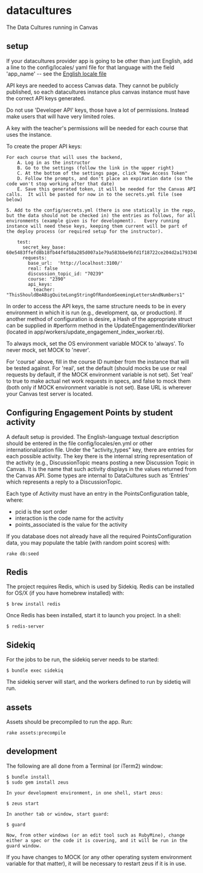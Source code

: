 # datacultures

The Data Cultures running in Canvas

## setup

If your datacultures provider app is going to be other than just English, add a line to the config/locales/ yaml file for that language with the field 'app_name' -- see the [English locale file](config/locales/en.yml)

API keys are needed to access Canvas data.  They cannot be publicly published, so each datacultures instance plus canvas instance must have the correct API keys generated.

Do not use 'Developer API' keys, those have a lot of permissions.  Instead make users that will have very limited roles.

A key with the teacher's permissions will be needed for each course that uses the instance.

To create the proper API keys:

    For each course that will uses the backend,
        A. Log in as the instructor
        B. Go to the settings (follow the link in the upper right)
        C. At the bottom of the settings page, click "New Access Token"
        D. Follow the prompts, and don't place an expiration date (so the code won't stop working after that date)
        E. Save this generated token, it will be needed for the Canvas API calls.  It will be pasted for now in to the secrets.yml file (see below)
            
    5. Add to the config/secrets.yml (there is one statically in the repo, but the data should not be checked in) the entries as follows, for all environments (example given is for development).   Every running instance will need these keys, keeping them current will be part of the deploy process (or required setup for the instructor).

        test:
          secret_key_base: 60e5483ffefd8b18fb44f4fb8a285d007a1e79a583bbe9bfd1f18722ce204d2a179334b8cd31e629a6c3297906caa6d0ae89db82ce3bfe807d664d8e5f1a6c7d
          requests:
            base_url:  'http://localhost:3100/'
            real: false
            discussion_topic_id: "70239"
            course: "2390"
            api_keys:
              teacher:  "ThisShouldBeABigQuiteLongStringOfRandomSeemingLettersAndNumbers1"

In order to access the API keys, the same structure needs to be in every environment in which it is run (e.g.,  development, qa, or production).  If another method of configuration is desire, a Hash of the appropriate struct can be supplied in #perform method in the UpdateEngagementIndexWorker (located in app/workers/update_engagement_index_worker.rb).

To always mock, set the OS environment variable MOCK to 'always'.  To never mock, set MOCK to 'never'.

For 'course' above, fill in the course ID number from the instance that will be tested against.  For 'real', set the default (should mocks be use or real requests by default, if the MOCK environment variable is not set).  Set 'real' to true to make actual net work requests in specs, and false to mock them (both only if MOCK environment variable is not set).
Base URL is wherever your Canvas test server is located.

## Configuring Engagement Points by student activity

A default setup is provided.  The English-language textual description should be entered in the file config/locales/en.yml
or other internationalization file.  Under the "activity_types" key, there are entries for each possible activity.  The key 
there is the internal string representation of the activity (e.g., DiscussionTopic means posting a new Discussion Topic in Canvas.
It is the name that such activity displays in the values returned from the Canvas API.  Some types are internal to DataCultures such as 'Entries' 
which represents a reply to a DiscussionTopic.  

Each type of Activity must have an entry in the PointsConfiguration table, where:
* pcid is the sort order
* interaction is the code name for the activity
* points_associated is the value for the activity

If you database does not already have all the required PointsConfiguration data, you may populate the table (with random point scores) with:
```
rake db:seed
```


## Redis

The project requires Redis, which is used by Sidekiq.   Redis can be installed for OS/X (if you have homebrew installed) with:

```
$ brew install redis
```

Once Redis has been installed, start it to launch you project.  In a shell:

```
$ redis-server
```


## Sidekiq

For the jobs to be run, the sidekiq server needs to be started:

```
$ bundle exec sidekiq
```
The sidekiq server will start, and the workers defined to run by sidetiq will run.

## assets

Assets should be precompiled to run the app.  Run:

```
rake assets:precompile
```

## development

The following are all done from a Terminal (or iTerm2) window:

    $ bundle install
    $ sudo gem install zeus

    In your development environment, in one shell, start zeus:

    $ zeus start

    In another tab or window, start guard:

    $ guard

    Now, from other windows (or an edit tool such as RubyMine), change either a spec or the code it is covering, and it will be run in the guard window.

If you have changes to MOCK (or any other operating system environment variable for that matter), it will be necessary to restart zeus if it is in use.
